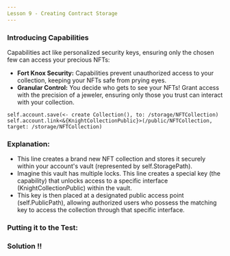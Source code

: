 ```yaml
---
Lesson 9 - Creating Contract Storage
---
```


### Introducing Capabilities

Capabilities act like personalized security keys, ensuring only the chosen few can access your precious NFTs:

- **Fort Knox Security:** Capabilities prevent unauthorized access to your collection, keeping your NFTs safe from prying eyes.
- **Granular Control:** You decide who gets to see your NFTs! Grant access with the precision of a jeweler, ensuring only those you trust can interact with your collection.

```cadence
self.account.save(<- create Collection(), to: /storage/NFTCollection)
self.account.link<&{KnightCollectionPublic}>(/public/NFTCollection, target: /storage/NFTCollection)
```

### **Explanation:**

- This line creates a brand new NFT collection and stores it securely within your account's vault (represented by self.StoragePath).
- Imagine this vault has multiple locks. This line creates a special key (the capability) that unlocks access to a specific interface (KnightCollectionPublic) within the vault.
- This key is then placed at a designated public access point (self.PublicPath), allowing authorized users who possess the matching key to access the collection through that specific interface.

### **Putting it to the Test:**

### Solution !!
